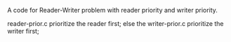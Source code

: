 A code for Reader-Writer problem with reader priority and writer priority.

reader-prior.c prioritize the reader first;
else the writer-prior.c prioritize the writer first;
